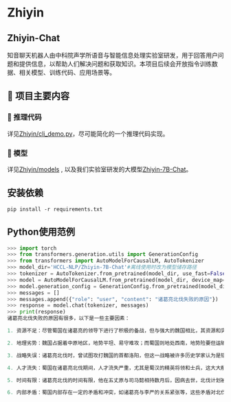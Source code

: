 # Zhiyin
## Zhiyin-Chat


知音聊天机器人由中科院声学所语音与智能信息处理实验室研发，用于回答用户问题和提供信息，以帮助人们解决问题和获取知识。本项目后续会开放指令训练数据、相关模型、训练代码、应用场景等。

## 📝 项目主要内容

### 🚀 推理代码

详见[Zhiyin/cli_demo.py](./)，尽可能简化的一个推理代码实现。

### 🤖 模型

详见[Zhiyin/models](models/)
, 以及我们实验室研发的大模型[Zhiyin-7B-Chat](https://huggingface.co/HCCL-NLP/Zhiyin-7B-Chat)。

## 安装依赖
```shell
pip install -r requirements.txt
```

## Python使用范例

```python
>>> import torch
>>> from transformers.generation.utils import GenerationConfig
>>> from transformers import AutoModelForCausalLM, AutoTokenizer
>>> model_dir='HCCL-NLP/Zhiyin-7B-Chat'#离线使用时改为模型储存路径
>>> tokenizer = AutoTokenizer.from_pretrained(model_dir, use_fast=False, trust_remote_code=True)
>>> model = AutoModelForCausalLM.from_pretrained(model_dir, device_map='auto', torch_dtype=torch.bfloat16, trust_remote_code=True)
>>> model.generation_config = GenerationConfig.from_pretrained(model_dir)
>>> messages = []
>>> messages.append({"role": "user", "content": "诸葛亮北伐失败的原因"})
>>> response = model.chat(tokenizer, messages)
>>> print(response)
诸葛亮北伐失败的原因有很多，以下是一些主要因素：

1. 资源不足：尽管蜀国在诸葛亮的领导下进行了积极的备战，但与强大的魏国相比，其资源和实力仍然相差甚远。

2. 地理劣势：魏国占据着中原地区，地势平坦、易守难攻；而蜀国则地处西南，地势险要但运输困难。

3. 战略失误：诸葛亮北伐时，曾试图攻打魏国的首都洛阳，但这一战略被许多历史学家认为是错误的，因为这样会陷入敌人的腹地，难以持。

4. 人才流失：蜀国在诸葛亮北伐期间，人才流失严重，尤其是蜀汉的精英将领和士兵，这大大削弱了蜀国的实力。

5. 时间有限：诸葛亮北伐的时间有限，他在五丈原与司马懿相持数月后，因病去世，北伐计划被迫中止。

6. 内部矛盾：蜀国内部存在一定的矛盾和冲突，如诸葛亮与李严的关系紧张等，这些矛盾对北伐产生了一定的影响。
```
